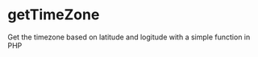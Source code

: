 getTimeZone
===========

Get the timezone based on latitude and logitude with a simple function in PHP

